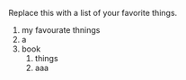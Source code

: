 Replace this with a list of your favorite things.
1. my favourate thnings
2. a
3. book
    1. things
    2. aaa
